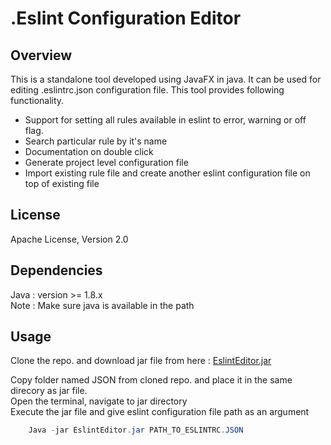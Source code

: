 .Eslint Configuration Editor
=============================

Overview
--------
This is a standalone tool developed using JavaFX in java. It can be used for editing .eslintrc.json configuration file.
This tool provides following functionality.

- Support for setting all rules available in eslint to error, warning or off flag. 
- Search particular rule by it's name
- Documentation on double click 
- Generate project level configuration file
- Import existing rule file and create another eslint configuration file on top of existing file


License
-------
Apache License, Version 2.0


Dependencies
-------
Java : version >= 1.8.x <br />
Note : Make sure java is available in the path


Usage
------
Clone the repo. and download jar file from here : [EslintEditor.jar](https://github.com/EslintSublimePlugin/EslintConfigEditor/blob/master/out/artifacts/EslintEditor_jar/EslintEditor.jar?raw=true)

Copy folder named JSON from cloned repo. and place it in the same direcory as jar file.<br />
Open the terminal, navigate to jar directory<br />
Execute the jar file and give eslint configuration file path as an argument<br />

```Java
    Java -jar EslintEditor.jar PATH_TO_ESLINTRC.JSON

```

